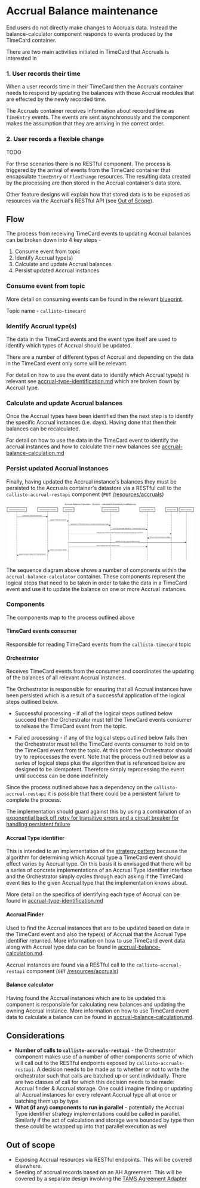 # Accrual Balance maintenance

End users do not directly make changes to Accruals data. Instead the balance-calculator component responds to events produced by the TimeCard container.

There are two main activities initiated in TimeCard that Accruals is interested in

### 1. User records their time

When a user records time in their TimeCard then the Accruals container needs to respond by updating the balances with those Accrual modules that are effected by the newly recorded time.

The Accruals container receives information about recorded time as `TimeEntry` events. The events are sent asynchronously and the component makes the assumption that they are arriving in the correct order. 

### 2. User records a flexible change
TODO

For thrse scenarios there is no RESTful component. The process is triggered by the arrival of events from the TimeCard container that encapsulate `TimeEntry` or `FlexChange` resources. The resulting data created by the processing are then stored in the Accrual container's data store. 

Other feature designs will explain how that stored data is to be exposed as resources via the Accrual's RESTful API (see [Out of Scope](#out-of-scope)). 

## Flow
The process from receiving TimeCard events to updating Accrual balances can be broken down into 4 key steps - 

1. Consume event from topic
2. Identify Accrual type(s)
3. Calculate and update Accrual balances
4. Persist updated Accrual instances

### Consume event from topic

More detail on consuming events can be found in the relevant [blueprint](https://github.com/UKHomeOffice/callisto-docs/blob/main/blueprints/event-publishing-and-consuming.md#event-consumer). 

Topic name - `callisto-timecard`

### Identify Accrual type(s)
The data in the TimeCard events and the event type itself are used to identify which types of Accrual should be updated.

There are a number of different types of Accrual and depending on the data in the TimeCard event only some will be relevant.

For detail on how to use the event data to identify which Accrual type(s) is relevant see [accrual-type-identification.md](./accrual-type-identification.md) which are broken down by Accrual type.

### Calculate and update Accrual balances
Once the Accrual types have been identified then the next step is to identify the specific Accrual instances (i.e. days). Having done that then their balances can be recalculated.

For detail on how to use the data in the TimeCard event to identify the accrual instances and how to calculate their new balances see [accrual-balance-calculation.md](./accrual-balance-calculation.md) 

### Persist updated Accrual instances
Finally, having updated the Accrual instance's balances they must be persisted to the Accruals container's datastore via a RESTful call to the `callisto-accrual-restapi` component (`PUT` [/resources/accruals](./../../rest-api/rest-endpoints.md#updateaccruals))

![](./../images/calculate-and-update-accrual-balances-detail.png)

The sequence diagram above shows a number of components within the `accrual-balance-calculator` container. These components represent the logical steps that need to be taken in order to take the data in a TimeCard event and use it to update the balance on one or more Accrual instances.

### Components
The components map to the process outlined above

#### TimeCard events consumer
Responsible for reading TimeCard events from the `callisto-timecard` topic

#### Orchestrator
Receives TimeCard events from the consumer and coordinates the updating of the balances of all relevant Accrual instances.

The Orchestrator is responsible for ensuring that all Accrual instances have been persisted which is a result of a successful application of the logical steps outlined below. 

- Successful processing - if all of the logical steps outlined below succeed then the Orchestrator must tell the TimeCard events consumer to release the TimeCard event from the topic. 

- Failed processing - if any of the logical steps outlined below fails then the Orchestrator must tell the TimeCard events consumer to hold on to the TimeCard event from the topic. At this point the Orchestrator should try to reprocesses the event. Note that the process outlined below as a series of logical steps plus the algorithm that is referenced below are designed to be idempotent. Therefore simply reprocessing the event until success can be done indefinitely

Since the process outlined above has a dependency on the `callisto-accrual-restapi` it is possible that there could be a persistent failure to complete the process.

The implementation should guard against this by using a combination of an [exponential back off retry for transitive errors and a circuit breaker for handling persistent failure](https://dzone.com/articles/understanding-retry-pattern-with-exponential-back)

#### Accrual Type identifier
This is intended to an implementation of the [strategy pattern](https://en.wikipedia.org/wiki/Strategy_pattern) because the algorithm for determining which Accrual type a TimeCard event should effect varies by Accrual type. On this basis it is envisaged that there will be a series of concrete implementations of an Accrual Type identifier interface and the Orchestrator simply cycles through each asking if the TimeCard event ties to the given Accrual type that the implementation knows about.

More detail on the specifics of identifying each type of Accrual can be found in [accrual-type-identification.md](./accrual-type-identification.md)

#### Accrual Finder
Used to find the Accrual instances that are to be updated based on data in the TimeCard event and also the type(s) of Accrual that the Accrual Type identifier returned. More information on how to use TimeCard event data along with Accrual type data can be found in [accrual-balance-calculation.md](./accrual-balance-calculation.md). 

Accrual instances are found via a RESTful call to the `callisto-accrual-restapi` component (`GET` [/resources/accruals](./../../rest-api/rest-endpoints.md#findaccruals))

#### Balance calculator
Having found the Accrual instances which are to be updated this component is responsible for calculating new balances and updating the owning Accrual instance. More information on how to use TimeCard event data to calculate a balance can be found in [accrual-balance-calculation.md](./accrual-balance-calculation.md).

## Considerations
- **Number of calls to `callisto-accruals-restapi`** - the Orchestrator component makes use of a number of other components some of which will call out to the RESTful endpoints exposed by `callisto-accruals-restapi`. A decision needs to be made as to whether or not to write the orchestrator such that calls are batched up or sent individually. There are two classes of call for which this decision needs to be made: Accrual finder & Accrual storage. One could imagine finding or updating all Accrual instances for every relevant Accrual type all at once or batching them up by type
- **What (if any) components to run in parallel** - potentially the Accrual Type identifier strategy implementations could be called in parallel. Similarly if the act of calculation and storage were bounded by type then these could be wrapped up into that parallel execution as well

## Out of scope
- Exposing Accrual resources via RESTful endpoints. This will be covered elsewhere.
- Seeding of accrual records based on an AH Agreement. This will be covered by a separate design involving the [TAMS Agreement Adapter](https://github.com/UKHomeOffice/callisto-docs/blob/main/containers.md#tams-agreement-adapter)
